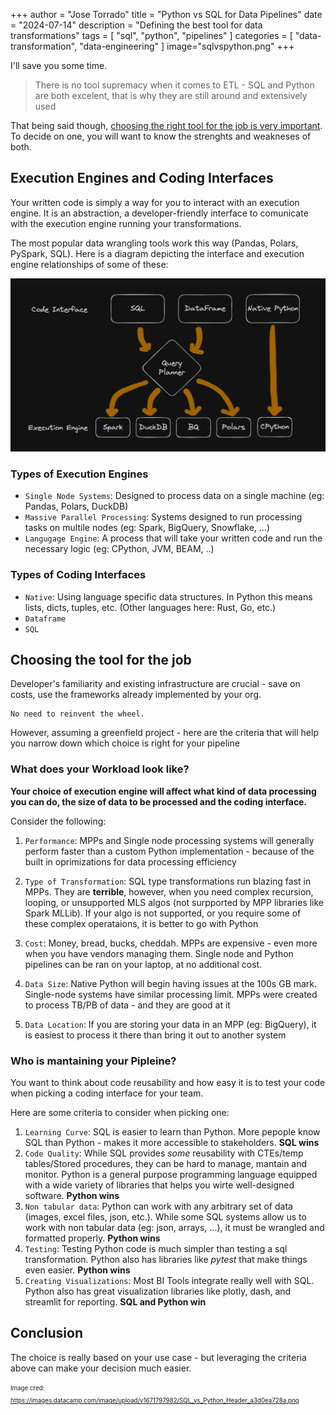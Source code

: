 +++
author = "Jose Torrado"
title = "Python vs SQL for Data Pipelines"
date = "2024-07-14"
description = "Defining the best tool for data transformations"
tags = [
    "sql",
    "python",
    "pipelines"
]
categories = [
    "data-transformation",
    "data-engineering"
]
image="sqlvspython.png"
+++

I'll save you some time.

> There is no tool supremacy when it comes to ETL - SQL and Python are both excelent, that is why they are still around and extensively used

That being said though, [choosing the right tool for the job is very important](https://en.wikipedia.org/wiki/Law_of_the_instrument).
To decide on one, you will want to know the strenghts and weakneses of both.

## Execution Engines and Coding Interfaces

Your written code is simply a way for you to interact with an execution engine. 
It is an abstraction, a developer-friendly interface to comunicate with the execution engine running your transformations.

The most popular data wrangling tools work this way (Pandas, Polars, PySpark, SQL). Here is a diagram depicting the interface and execution engine relationships of some of these:

![Execution Engines and Code Interfaces](executionengine.png)


### Types of Execution Engines

- `Single Node Systems`: Designed to process data on a single machine (eg: Pandas, Polars, DuckDB)
- `Massive Parallel Processing`: Systems designed to run processing tasks on multile nodes (eg: Spark, BigQuery, Snowflake, ...)
- `Langugage Engine`: A process that will take your written code and run the necessary logic (eg: CPython, JVM, BEAM, ..)

### Types of Coding Interfaces

- `Native`: Using language specific data structures. In Python this means lists, dicts, tuples, etc. (Other languages here: Rust, Go, etc.)
- `Dataframe`
- `SQL`

## Choosing the tool for the job

Developer's familiarity and existing infrastructure are crucial - save on costs, use the frameworks already implemented by your org.

```
No need to reinvent the wheel.
```

However, assuming a greenfield project - here are the criteria that will help you narrow down which choice is right for your pipeline

### What does your Workload look like?

**Your choice of execution engine will affect what kind of data processing you can do, the size of data to be processed and the coding interface.**

Consider the following:
1. `Performance`: MPPs and Single node processing systems will generally perform faster than a custom Python implementation - because of the built in oprimizations for data processing efficiency

2. `Type of Transformation`: SQL type transformations run blazing fast in MPPs. They are **terrible**, however, when you need complex recursion, looping, or unsupported MLS algos (not surpported by MPP libraries like Spark MLLib). 
If your algo is not supported, or you require some of these complex operataions, it is better to go with Python

3. `Cost`: Money, bread, bucks, cheddah. MPPs are expensive - even more when you have vendors managing them. Single node and Python pipelines can be ran on your laptop, at no additional cost.

4. `Data Size`: Native Python will begin having issues at the 100s GB mark. 
Single-node systems have similar processing limit. 
MPPs were created to process TB/PB of data - and they are good at it

5. `Data Location`: If you are storing your data in an MPP (eg: BigQuery), it is easiest to process it there than bring it out to another system

### Who is mantaining your Pipleine?

You want to think about code reusability and how easy it is to test your code when picking a coding interface for your team.

Here are some criteria to consider when picking one:

1. `Learning Curve`: SQL is easier to learn than Python. More pepople know SQL than Python - makes it more accessible to stakeholders. **SQL wins**
2. `Code Quality`: While SQL provides _some_ reusability with CTEs/temp tables/Stored procedures, they can be hard to manage, mantain and monitor.
Python is a general purpose programming language equipped with a wide variety of libraries that helps you wirte well-designed software. **Python wins**
3. `Non tabular data`: Python can work with any arbitrary set of data (images, excel files, json, etc.). While some SQL systems allow us to work with non tabular data (eg: json, arrays, ...), it must be wrangled and formatted properly. **Python wins**
4. `Testing`: Testing Python code is much simpler than testing a sql transformation. Python also has libraries like _pytest_ that make things even easier. **Python wins**
5. `Creating Visualizations`: Most BI Tools integrate really well with SQL. Python also has great visualization libraries like plotly, dash, and streamlit for reporting. **SQL and Python win**

## Conclusion

The choice is really based on your use case - but leveraging the criteria above can make your decision much easier.

<sub><sup>Image cred: https://images.datacamp.com/image/upload/v1671797982/SQL_vs_Python_Header_a3d0ea728a.png</sup></sub>
